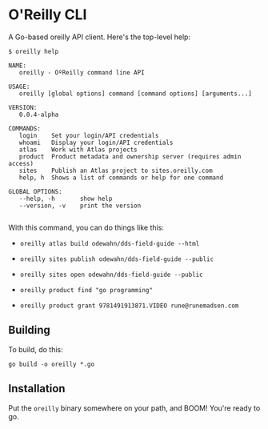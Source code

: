 # O'Reilly CLI

A Go-based oreilly API client.  Here's the top-level help: 

```
$ oreilly help

NAME:
   oreilly - OºReilly command line API

USAGE:
   oreilly [global options] command [command options] [arguments...]

VERSION:
   0.0.4-alpha

COMMANDS:
   login	Set your login/API credentials
   whoami	Display your login/API credentials
   atlas	Work with Atlas projects
   product	Product metadata and ownership server (requires admin access)
   sites	Publish an Atlas project to sites.oreilly.com
   help, h	Shows a list of commands or help for one command
   
GLOBAL OPTIONS:
   --help, -h		show help
   --version, -v	print the version


```

With this command, you can do things like this:


* `oreilly atlas build odewahn/dds-field-guide --html`

* `oreilly sites publish odewahn/dds-field-guide --public`

* `oreilly sites open odewahn/dds-field-guide --public`

* `oreilly product find "go programming"`

* `oreilly product grant 9781491913871.VIDEO rune@runemadsen.com`


## Building

To build, do this:

```
go build -o oreilly *.go
```

## Installation

Put the `oreilly` binary somewhere on your path, and BOOM!  You're ready to go. 